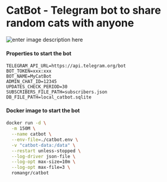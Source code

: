 # CatBot - Telegram bot to share random cats with anyone
![enter image description here](https://travis-ci.com/romangr/CatBot.svg?branch=master)

#### Properties to start the bot
```properties
TELEGRAM_API_URL=https://api.telegram.org/bot
BOT_TOKEN=xxx:xxx
BOT_NAME=MyCatBot
ADMIN_CHAT_ID=12345
UPDATES_CHECK_PERIOD=30
SUBSCRIBERS_FILE_PATH=subscribers.json
DB_FILE_PATH=local_catbot.sqlite
```
#### Docker image to start the bot

```bash
docker run -d \
  -m 150M \
  --name catbot \
  --env-file=./catbot.env \
  -v "catbot-data:/data" \
  --restart unless-stopped \
  --log-driver json-file \
  --log-opt max-size=10m \
  --log-opt max-file=3 \
  romangr/catbot
```
